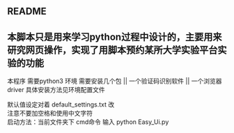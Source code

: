 README
------------------------------------------------------------------------------------
本脚本只是用来学习python过程中设计的，主要用来研究网页操作，实现了用脚本预约某所大学实验平台实验的功能
------------------------------------------------------------------------------------
本程序 需要python3 环境
需要安装几个包       ||       一个验证码识别软件    ||     一个浏览器driver
具体安装方法见环境配置文件

  默认值设定对着 default_settings.txt 改  
  注意不要加空格和使用中文字符  
  启动方法：当前文件夹下 cmd命令  输入 python Easy_Ui.py  

